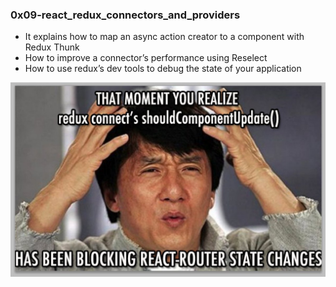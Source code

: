 


<h3>0x09-react_redux_connectors_and_providers</h3>
<ul>
    <li>It explains how to map an async action creator to a component with Redux Thunk</li>
    <li>How to improve a connector’s performance using Reselect</li>
    <li> How to use redux’s dev tools to debug the state of your application</li>
</ul>
<img src="./jackie.jpg">

